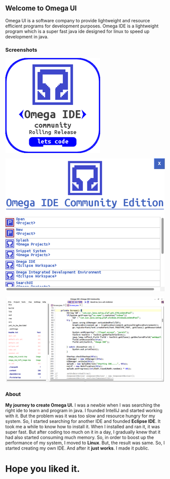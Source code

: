 ## Welcome to Omega UI

Omega UI is a software company to provide lightweight and resource efficient programs for development purposes.
Omega IDE is a lightweight program which is a super fast java ide designed for linux to speed up development in java.

### Screenshots

![Splash Screen](/images/startup_splash.png)


![Project Window](images/view_list.png)


![Main Window](/images/main_window.png)


### About

**My journey to create Omega UI.**
I was a newbie when I was searching the right ide to learn and program in java.
I founded IntelliJ and started working with it.
But the problem was it was too slow and resource hungry for my system.
So, I started searching for another IDE and founded **Eclipse IDE**.
It took me a while to know how to install it.
When I installed and ran it, it was super fast.
But after coding too much on it in a day, I gradually knew that it had also started consuming much memory.
So, in order to boost up the performance of my system, I moved to **Linux**.
But, the result was same.
So, I started creating my own IDE.
And after it **just works**.
I made it public.

# Hope you liked it.
